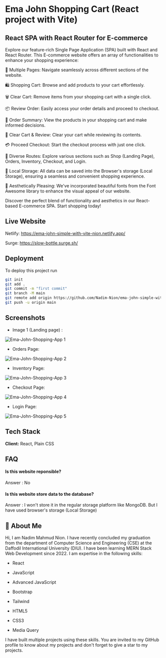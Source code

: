 
# Ema John Shopping Cart (React project with Vite)
 
## React SPA with React Router for E-commerce

Explore our feature-rich Single Page Application (SPA) built with React and React Router. This E-commerce website offers an array of functionalities to enhance your shopping experience:

🛒 Multiple Pages: Navigate seamlessly across different sections of the website.

🛍️ Shopping Cart: Browse and add products to your cart effortlessly.

🗑️ Clear Cart: Remove items from your shopping cart with a single click.

📦 Review Order: Easily access your order details and proceed to checkout.

📝 Order Summary: View the products in your shopping cart and make informed decisions.

🛒 Clear Cart & Review: Clear your cart while reviewing its contents.

💳 Proceed Checkout: Start the checkout process with just one click.

🏪 Diverse Routes: Explore various sections such as Shop (Landing Page), Orders, Inventory, Checkout, and Login.

📂 Local Storage: All data can be saved into the Browser's storage (Local Storage), ensuring a seamless and convenient shopping experience.

🎨 Aesthetically Pleasing: We've incorporated beautiful fonts from the Font Awesome library to enhance the visual appeal of our website.

Discover the perfect blend of functionality and aesthetics in our React-based E-commerce SPA. Start shopping today!


## Live Website

Netlify: https://ema-john-simple-with-vite-nion.netlify.app/ 

Surge: https://slow-bottle.surge.sh/ 


## Deployment

To deploy this project run

```bash
git init
git add .
git commit -m "first commit"
git branch -M main
git remote add origin https://github.com/Nadim-Nion/ema-john-simple-with-vite.git
git push -u origin main

```


## Screenshots

* Image 1 (Landing page) : 

![Ema-John-Shopping-App 1](https://github.com/Nadim-Nion/ema-john-simple-with-vite/assets/60613933/ecece929-1c1a-48e9-ae39-873ca9857e9b)


* Orders Page: 

![Ema-John-Shopping-App 2](https://github.com/Nadim-Nion/ema-john-simple-with-vite/assets/60613933/d718ee8e-2675-4207-8e37-79533f2d94f9)


* Inventory Page: 

![Ema-John-Shopping-App 3](https://github.com/Nadim-Nion/ema-john-simple-with-vite/assets/60613933/b1db32f3-4a95-4e58-b254-12af5c280290)


* Checkout Page: 

![Ema-John-Shopping-App 4](https://github.com/Nadim-Nion/ema-john-simple-with-vite/assets/60613933/688e5c15-38c8-4efd-a5fe-3c947c522474)


* Login Page: 

![Ema-John-Shopping-App 5](https://github.com/Nadim-Nion/ema-john-simple-with-vite/assets/60613933/f7471943-1bd6-46b3-841c-8f6603e7ed33)




## Tech Stack

**Client:** React, Plain CSS


## FAQ

#### Is this website reponsible?

Answer : No

#### Is this website store data to the database?

Answer : I won't store it in the regular storage platform like MongoDB. But I have used browser's storage (Local Storage)


## 🚀 About Me
Hi, I am Nadim Mahmud Nion. I have recently concluded my graduation from the department of Computer Science and Engineering (CSE) at the Daffodil International University (DIU). I have been learning MERN Stack Web Development since 2022. I am expertise in the following skills:

* React 

* JavaScript

* Advanced JavaScript

* Bootstrap

* Tailwind

* HTML5

* CSS3

* Media Query

I have built multiple projects using these skills. You are invited to my GitHub profile to know about my projects and don't forget to give a star to my projects.

